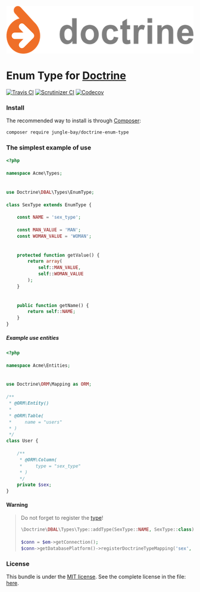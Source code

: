 <p align="center">
    <a href="https://github.com/jungle-bay/doctrine-enum-type">
        <img height="128" src="logo.png" alt="Doctrine Logo">
    </a>
</p>

# Enum Type for [Doctrine](http://www.doctrine-project.org/)

[![Travis CI](https://img.shields.io/travis/jungle-bay/doctrine-enum-type.svg?style=flat)](https://travis-ci.org/jungle-bay/doctrine-enum-type)
[![Scrutinizer CI](https://img.shields.io/scrutinizer/g/jungle-bay/doctrine-enum-type.svg?style=flat)](https://scrutinizer-ci.com/g/jungle-bay/doctrine-enum-type)
[![Codecov](https://img.shields.io/codecov/c/github/jungle-bay/doctrine-enum-type.svg?style=flat)](https://codecov.io/gh/jungle-bay/doctrine-enum-type)

### Install

The recommended way to install is through [Composer](https://getcomposer.org/doc/00-intro.md#introduction):

```bash
composer require jungle-bay/doctrine-enum-type
```

### The simplest example of use

```php
<?php

namespace Acme\Types;


use Doctrine\DBAL\Types\EnumType;

class SexType extends EnumType {

    const NAME = 'sex_type';

    const MAN_VALUE = 'MAN';
    const WOMAN_VALUE = 'WOMAN';


    protected function getValue() {
        return array(
            self::MAN_VALUE,
            self::WOMAN_VALUE
        );
    }


    public function getName() {
        return self::NAME;
    }
}
```

##### Example use entities

```php
<?php

namespace Acme\Entities;


use Doctrine\ORM\Mapping as ORM;

/**
 * @ORM\Entity()
 * 
 * @ORM\Table(
 *     name = "users"
 * )
 */
class User {
    
    /**
     * @ORM\Column(
     *     type = "sex_type"
     * )
     */
    private $sex;
}
```

#### Warning

> Do not forget to register the [type](http://docs.doctrine-project.org/projects/doctrine-orm/en/latest/cookbook/custom-mapping-types.html)!
> 
> ```php
> \Doctrine\DBAL\Types\Type::addType(SexType::NAME, SexType::class);
>
> $conn = $em->getConnection();
> $conn->getDatabasePlatform()->registerDoctrineTypeMapping('sex', SexType::NAME);
> ```

### License

This bundle is under the [MIT license](http://opensource.org/licenses/MIT). See the complete license in the file: [here](https://github.com/jungle-bay/doctrine-enum-type/blob/master/license.txt).
